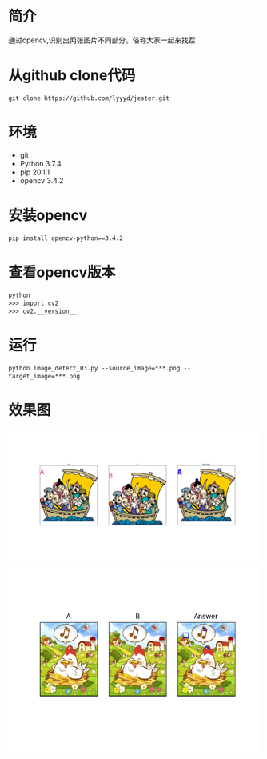 # 简介
通过opencv,识别出两张图片不同部分。俗称大家一起来找茬

# 从github clone代码
```
git clone https://github.com/lyyyd/jester.git
```

# 环境
- git
- Python 3.7.4
- pip 20.1.1
- opencv 3.4.2

# 安装opencv
```
pip install opencv-python==3.4.2
```

# 查看opencv版本
```
python
>>> import cv2
>>> cv2.__version__
```

# 运行
```
python image_detect_03.py --source_image=***.png --target_image=***.png
```

# 效果图
![Alt text](output/image01.png)
![Alt text](output/image02.png)